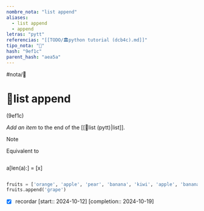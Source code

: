 ```yaml
---
nombre_nota: "list append"
aliases:
  - list append
  - append
letras: "pytt"
referencias: "[[TODO/🏛️python tutorial (dcb4c).md]]"
tipo_nota: "📑"
hash: "9ef1c"
parent_hash: "aea5a"
---
```


#nota/📑

# 📑list append
<div class="hash">(9ef1c)</div>

_Add an item_ to the end of the [[📑list (pytt)|list]]. 


> [!NOTE] 
>Equivalent to 
>```python
a[len(a):] = [x]
>```



```python
fruits = ['orange', 'apple', 'pear', 'banana', 'kiwi', 'apple', 'banana']
fruits.append('grape')
```


- [x] recordar  [start:: 2024-10-12]  [completion:: 2024-10-19]